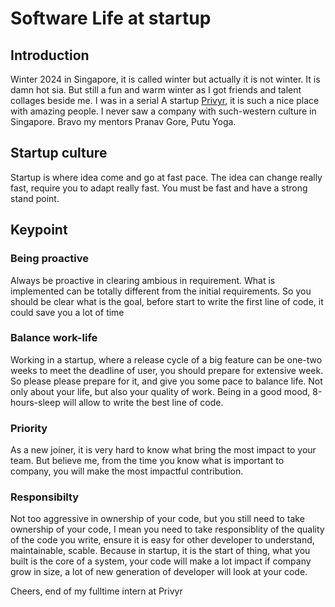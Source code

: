 # Software Life at startup

## Introduction

Winter 2024 in Singapore, it is called winter but actually it is not winter. It is damn hot sia. But still a fun and warm winter as I got friends and talent collages beside me. I was in a serial A startup [Privyr](https://www.privyr.com/), it is such a nice place with amazing people. I never saw a company with such-western culture in Singapore. Bravo my mentors Pranav Gore, Putu Yoga.

## Startup culture

Startup is where idea come and go at fast pace. The idea can change really fast, require you to adapt really fast. You must be fast and have a strong stand point. 


## Keypoint

### Being proactive

Always be proactive in clearing ambious in requirement. What is implemented can be totally different from the initial requirements. So you should be clear what is the goal, before start to write the first line of code, it could save you a lot of time 

### Balance work-life

Working in a startup, where a release cycle of a big feature can be one-two weeks to meet the deadline of user, you should prepare for extensive week. So please please prepare for it, and give you some pace to balance life. Not only about your life, but also your quality of work. Being in a good mood, 8-hours-sleep will allow to write the best line of code.  

### Priority

As a new joiner, it is very hard to know what bring the most impact to your team. But believe me, from the time you know what is important to company, you will make the most impactful contribution. 


### Responsibilty

Not too aggressive in ownership of your code, but you still need to take ownership of your code, I mean you need to take responsiblity of the quality of the code you write, ensure it is easy for other developer to understand, maintainable, scable. Because in startup, it is the start of thing, what you built is the core of a system, your code will make a lot impact if company grow in size, a lot of new generation of developer will look at your code. 

Cheers, end of my fulltime intern at Privyr
